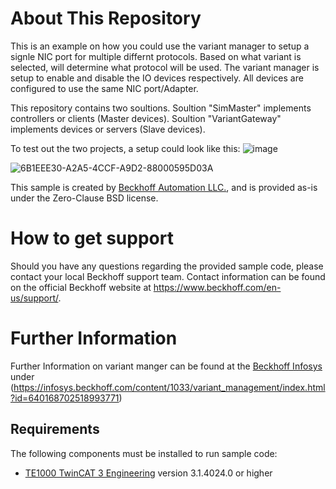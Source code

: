 # About This Repository

This is an example on how you could use the variant manager to setup a signle NIC port for multiple differnt protocols. 
Based on what variant is selected, will determine what protocol will be used. 
The variant manager is setup to enable and disable the IO devices respectively. 
All devices are configured to use the same NIC port/Adapter.

This repository contains two soultions.
Soultion "SimMaster" implements controllers or clients (Master devices).
Soultion "VariantGateway" implements devices or servers (Slave devices).

To test out the two projects, a setup could look like this:
![image](https://user-images.githubusercontent.com/19829308/162477781-59f2b2d3-df79-4591-a717-c8e999e4f798.png)


![6B1EEE30-A2A5-4CCF-A9D2-88000595D03A](https://user-images.githubusercontent.com/19829308/162747861-f79b3bcf-06cf-4103-91ab-2dff5459816d.GIF)

This sample is created by [Beckhoff Automation LLC.](https://www.beckhoff.com/en-us/), and is provided as-is under the Zero-Clause BSD license.

# How to get support

Should you have any questions regarding the provided sample code, please contact your local Beckhoff support team. Contact information can be found on the official Beckhoff website at https://www.beckhoff.com/en-us/support/.

# Further Information

Further Information on variant manger can be found at the [Beckhoff Infosys](https://infosys.beckhof.com) under (https://infosys.beckhoff.com/content/1033/variant_management/index.html?id=640168702518993771)

## Requirements

The following components must be installed to run sample code:

- [TE1000 TwinCAT 3 Engineering](https://www.beckhoff.com/en-en/products/automation/twincat/te1xxx-twincat-3-engineering/te1000.html) version 3.1.4024.0 or higher
